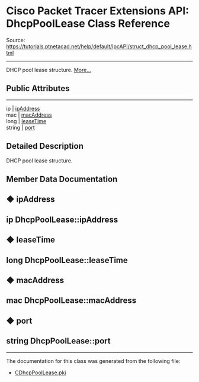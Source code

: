 # Cisco Packet Tracer Extensions API: DhcpPoolLease Class Reference

Source: https://tutorials.ptnetacad.net/help/default/IpcAPI/struct_dhcp_pool_lease.html

---

DHCP pool lease structure. [More...](struct_dhcp_pool_lease.html#details)

##  Public Attributes  
  
---  
ip | [ipAddress](struct_dhcp_pool_lease.html#a9f262a99f33fb20fb77ae8471e90287f)  
mac | [macAddress](struct_dhcp_pool_lease.html#a5eb25fbc56d7a496d1ef27c51b8fea66)  
long | [leaseTime](struct_dhcp_pool_lease.html#a488c821ddac944228753a64007a01974)  
string | [port](struct_dhcp_pool_lease.html#aec5dbb2cab22066222d71eab7b1b440e)  
  
## Detailed Description

DHCP pool lease structure. 

## Member Data Documentation

## ◆ ipAddress

ip DhcpPoolLease::ipAddress  
---  
  
## ◆ leaseTime

long DhcpPoolLease::leaseTime  
---  
  
## ◆ macAddress

mac DhcpPoolLease::macAddress  
---  
  
## ◆ port

string DhcpPoolLease::port  
---  
  
* * *

The documentation for this class was generated from the following file:

  * [CDhcpPoolLease.pki](_c_dhcp_pool_lease_8pki.html)


